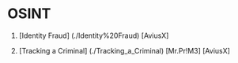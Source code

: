 # OSINT

1. [Identity Fraud] (./Identity%20Fraud) [AviusX]

2. [Tracking a Criminal] (./Tracking_a_Criminal) [Mr.Pr!M3] [AviusX]
